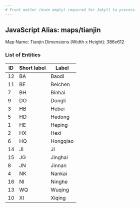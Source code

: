 ```yaml
---
# Front matter (even empty) required for Jekyll to process
---
```


## JavaScript Alias: maps/tianjin

Map Name: Tianjin
Dimensions (Width x Height): 386x612





### List of Entities

ID | Short label | Label
---|---|---|
12|BA|Baodi
11|BE|Beichen
7|BH|Binhai
9|DO|Dongli
3|HB|Hebei
5|HD|Hedong
1|HE|Heping
2|HX|Hexi
6|HQ|Hongqiao
14|JI|Ji
15|JG|Jinghai
8|JN|Jinnan
4|NK|Nankai
16|NI|Ninghe
13|WQ|Wuqing
10|XI|Xiqing

